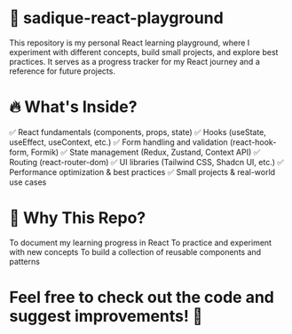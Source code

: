 # 🚀 sadique-react-playground
This repository is my personal React learning playground, where I experiment with different concepts, build small projects, and explore best practices. It serves as a progress tracker for my React journey and a reference for future projects.

# 🔥 What's Inside?
✅ React fundamentals (components, props, state)
✅ Hooks (useState, useEffect, useContext, etc.)
✅ Form handling and validation (react-hook-form, Formik)
✅ State management (Redux, Zustand, Context API)
✅ Routing (react-router-dom)
✅ UI libraries (Tailwind CSS, Shadcn UI, etc.)
✅ Performance optimization & best practices
✅ Small projects & real-world use cases

# 📌 Why This Repo?
To document my learning progress in React
To practice and experiment with new concepts
To build a collection of reusable components and patterns

# Feel free to check out the code and suggest improvements! 🚀